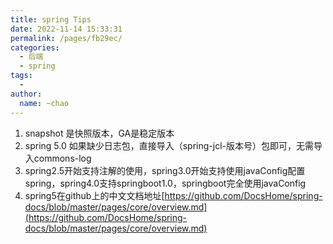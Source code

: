 ```yaml
---
title: spring Tips
date: 2022-11-14 15:33:31
permalink: /pages/fb29ec/
categories:
  - 后端
  - spring
tags:
  - 
author: 
  name: ~chao
---
```

1. snapshot 是快照版本，GA是稳定版本
2. spring 5.0 如果缺少日志包，直接导入（spring-jcl-版本号）包即可，无需导入commons-log
3. spring2.5开始支持注解的使用，spring3.0开始支持使用javaConfig配置spring，spring4.0支持springboot1.0，springboot完全使用javaConfig
4. spring5在github上的中文文档地址[https://github.com/DocsHome/spring-docs/blob/master/pages/core/overview.md](https://github.com/DocsHome/spring-docs/blob/master/pages/core/overview.md)
